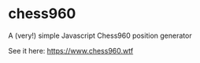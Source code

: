 # chess960
A (very!) simple Javascript Chess960 position generator

See it here: https://www.chess960.wtf
